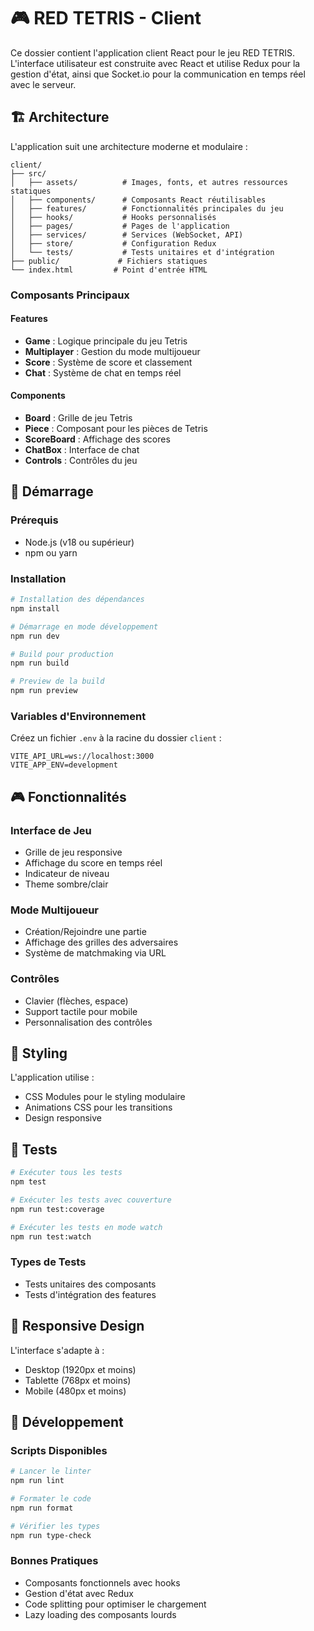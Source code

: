# 🎮 RED TETRIS - Client

Ce dossier contient l'application client React pour le jeu RED TETRIS. L'interface utilisateur est construite avec React et utilise Redux pour la gestion d'état, ainsi que Socket.io pour la communication en temps réel avec le serveur.

## 🏗️ Architecture

L'application suit une architecture moderne et modulaire :

```
client/
├── src/
│   ├── assets/          # Images, fonts, et autres ressources statiques
│   ├── components/      # Composants React réutilisables
│   ├── features/        # Fonctionnalités principales du jeu
│   ├── hooks/           # Hooks personnalisés
│   ├── pages/           # Pages de l'application
│   ├── services/        # Services (WebSocket, API)
│   ├── store/           # Configuration Redux
│   └── tests/           # Tests unitaires et d'intégration
├── public/             # Fichiers statiques
└── index.html         # Point d'entrée HTML
```

### Composants Principaux

#### Features
- **Game** : Logique principale du jeu Tetris
- **Multiplayer** : Gestion du mode multijoueur
- **Score** : Système de score et classement
- **Chat** : Système de chat en temps réel

#### Components
- **Board** : Grille de jeu Tetris
- **Piece** : Composant pour les pièces de Tetris
- **ScoreBoard** : Affichage des scores
- **ChatBox** : Interface de chat
- **Controls** : Contrôles du jeu

## 🚀 Démarrage

### Prérequis
- Node.js (v18 ou supérieur)
- npm ou yarn

### Installation

```bash
# Installation des dépendances
npm install

# Démarrage en mode développement
npm run dev

# Build pour production
npm run build

# Preview de la build
npm run preview
```

### Variables d'Environnement

Créez un fichier `.env` à la racine du dossier `client` :

```env
VITE_API_URL=ws://localhost:3000
VITE_APP_ENV=development
```

## 🎮 Fonctionnalités

### Interface de Jeu
- Grille de jeu responsive
- Affichage du score en temps réel
- Indicateur de niveau
- Theme sombre/clair

### Mode Multijoueur
- Création/Rejoindre une partie
- Affichage des grilles des adversaires
- Système de matchmaking via URL

### Contrôles
- Clavier (flèches, espace)
- Support tactile pour mobile
- Personnalisation des contrôles

## 🎨 Styling

L'application utilise :
- CSS Modules pour le styling modulaire
- Animations CSS pour les transitions
- Design responsive

## 🧪 Tests

```bash
# Exécuter tous les tests
npm test

# Exécuter les tests avec couverture
npm run test:coverage

# Exécuter les tests en mode watch
npm run test:watch
```

### Types de Tests
- Tests unitaires des composants
- Tests d'intégration des features

## 📱 Responsive Design

L'interface s'adapte à :
- Desktop (1920px et moins)
- Tablette (768px et moins)
- Mobile (480px et moins)

## 🔧 Développement

### Scripts Disponibles

```bash
# Lancer le linter
npm run lint

# Formater le code
npm run format

# Vérifier les types
npm run type-check
```

### Bonnes Pratiques
- Composants fonctionnels avec hooks
- Gestion d'état avec Redux
- Code splitting pour optimiser le chargement
- Lazy loading des composants lourds
